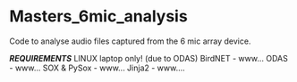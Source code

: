 # Masters_6mic_analysis
Code to analyse audio files captured from the 6 mic array device.

***REQUIREMENTS***
LINUX laptop only! (due to ODAS)
BirdNET - www...
ODAS - www...
SOX & PySox - www...
Jinja2 - www....